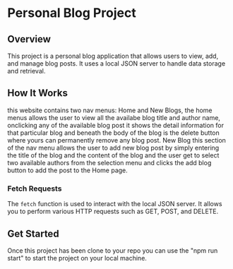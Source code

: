 # Personal Blog Project

## Overview

This project is a personal blog application that allows users to view, add, and manage blog posts. It uses a local JSON server to handle data storage and retrieval.

## How It Works
this website contains two nav menus: Home and New Blogs, the home menus allows the user to view all the availabe blog title and author name, onclicking any of the available blog post it shows the detail information for that particular blog and beneath the body of the blog is the delete button where yours can permanently remove any blog post. New Blog this section of the nav menu allows the user to add new blog post by simply entering the title of the blog and the content of the blog and the user get to select two available authors from the selection menu and clicks the add blog button to add the post to the Home page. 

### Fetch Requests

The `fetch` function is used to interact with the local JSON server. It allows you to perform various HTTP requests such as GET, POST, and DELETE.
## Get Started 
Once this project has been clone to your repo you can use the "npm run start" to start the project on your local machine.